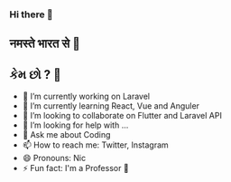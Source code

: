 ### Hi there 👋

## नमस्ते भारत से 🙏

## કેમ છો ? 👋

<!--
**NehalPatel/NehalPatel** is a ✨ _special_ ✨ repository because its `README.md` (this file) appears on your GitHub profile.

Here are some ideas to get you started:
-->

- 🔭 I’m currently working on Laravel
- 🌱 I’m currently learning React, Vue and Anguler
- 👯 I’m looking to collaborate on Flutter and Laravel API
- 🤔 I’m looking for help with ...
- 💬 Ask me about Coding
- 📫 How to reach me: Twitter, Instagram
- 😄 Pronouns: Nic
- ⚡ Fun fact: I'm a Professor 🥸
